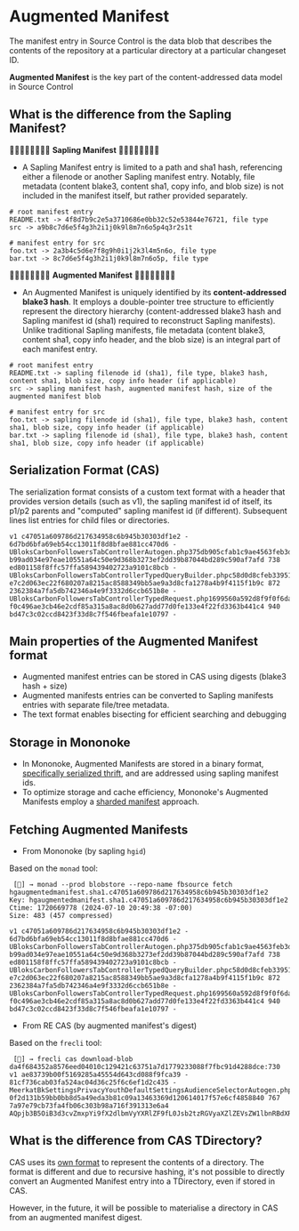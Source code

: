 # Augmented Manifest

The manifest entry in Source Control is the data blob that describes the contents of the repository at a particular directory at a particular changeset ID.

**Augmented Manifest** is the key part of the content-addressed data model in Source Control

## What is the difference from the Sapling Manifest?

🌲🌲🌲🌲🌲🌲🌲🌲 **Sapling Manifest** 🌲🌲🌲🌲🌲🌲🌲🌲

* A Sapling Manifest entry is limited to a path and sha1 hash, referencing either a filenode or another Sapling manifest entry.
Notably, file metadata (content blake3, content sha1, copy info, and blob size) is not included in the manifest itself, but rather provided separately.


```
# root manifest entry
README.txt -> 4f8d7b9c2e5a3710686e0bb32c52e53844e76721, file type
src -> a9b8c7d6e5f4g3h2i1j0k9l8m7n6o5p4q3r2s1t
```

```
# manifest entry for src
foo.txt -> 2a3b4c5d6e7f8g9h0i1j2k3l4m5n6o, file type
bar.txt -> 8c7d6e5f4g3h2i1j0k9l8m7n6o5p, file type
```

🌳🌳🌳🌳🌳🌳🌳🌳 **Augmented Manifest** 🌳🌳🌳🌳🌳🌳🌳🌳
* An Augmented Manifest is uniquely identified by its **content-addressed blake3 hash**.
It employs a double-pointer tree structure to efficiently represent the directory hierarchy (content-addressed blake3 hash and Sapling manifest id (sha1) required to reconstruct Sapling manifests).
Unlike traditional Sapling manifests, file metadata (content blake3, content sha1, copy info header, and the blob size) is an integral part of each manifest entry.

```
# root manifest entry
README.txt -> sapling filenode id (sha1), file type, blake3 hash, content sha1, blob size, copy info header (if applicable)
src -> sapling manifest hash, augmented manifest hash, size of the augmented manifest blob
```

```
# manifest entry for src
foo.txt -> sapling filenode id (sha1), file type, blake3 hash, content sha1, blob size, copy info header (if applicable)
bar.txt -> sapling filenode id (sha1), file type, blake3 hash, content sha1, blob size, copy info header (if applicable)
```

## Serialization Format (CAS)

The serialization format consists of a custom text format with a header that provides version details (such as v1), the sapling manifest id of itself, its p1/p2 parents and "computed" sapling manifest id (if different).
Subsequent lines list entries for child files or directories.

```
v1 c47051a609786d217634958c6b945b30303df1e2 - 6d7bd6bfa69eb54cc13011f8d8bfae881cc470d6 -
UBloksCarbonFollowersTabControllerAutogen.php375db905cfab1c9ae4563feb3d6fc250a9135f18r b99ad034e97eae10551a64c50e9d368b3273ef2dd39b87044bd289c590af7afd 738 ed801158f8ffc57ffa589439402723a9101c8bcb -
UBloksCarbonFollowersTabControllerTypedQueryBuilder.phpc58d0d8cfeb33951748cf9d412ee32fbef808040r e7c2d063ec22f680207a8215ac8588349bb5ae9a3d8cfa1278a4b9f4115f1b9c 872 2362384a7fa5db742346a4e9f3332d6ccb651b8e -
UBloksCarbonFollowersTabControllerTypedRequest.php1699560a592d8f9f0f6dac9cc19fc9a3932845c2r f0c496ae3cb46e2cdf85a315a8ac8d0b627add77d0fe133e4f22fd3363b441c4 940 bd47c3c02ccd8423f33d8c7f546fbeafa1e10797 -
```

## Main properties of the Augmented Manifest format

* Augmented manifest entries can be stored in CAS using digests (blake3 hash + size)
* Augmented manifests entries can be converted to Sapling manifests entries with separate file/tree metadata.
* The text format enables bisecting for efficient searching and debugging

## Storage in Mononoke

* In Mononoke, Augmented Manifests are stored in a binary format, [specifically serialized thrift](https://www.internalfb.com/code/fbsource/[95f0848f732fb330970d48c0c350557f1f3f7472]/fbcode/eden/mononoke/mercurial/types/if/mercurial_thrift.thrift?lines=90), and are addressed using sapling manifest ids.
* To optimize storage and cache efficiency, Mononoke's Augmented Manifests employ a [sharded manifest](https://fb.workplace.com/groups/scm.mononoke/permalink/2371492546546640/) approach.

## Fetching Augmented Manifests

* From Mononoke (by sapling `hgid`)

Based on the `monad` tool:
```
 [🍊] → monad --prod blobstore --repo-name fbsource fetch hgaugmentedmanifest.sha1.c47051a609786d217634958c6b945b30303df1e2
Key: hgaugmentedmanifest.sha1.c47051a609786d217634958c6b945b30303df1e2
Ctime: 1720669778 (2024-07-10 20:49:38 -07:00)
Size: 483 (457 compressed)

v1 c47051a609786d217634958c6b945b30303df1e2 - 6d7bd6bfa69eb54cc13011f8d8bfae881cc470d6 -
UBloksCarbonFollowersTabControllerAutogen.php375db905cfab1c9ae4563feb3d6fc250a9135f18r b99ad034e97eae10551a64c50e9d368b3273ef2dd39b87044bd289c590af7afd 738 ed801158f8ffc57ffa589439402723a9101c8bcb -
UBloksCarbonFollowersTabControllerTypedQueryBuilder.phpc58d0d8cfeb33951748cf9d412ee32fbef808040r e7c2d063ec22f680207a8215ac8588349bb5ae9a3d8cfa1278a4b9f4115f1b9c 872 2362384a7fa5db742346a4e9f3332d6ccb651b8e -
UBloksCarbonFollowersTabControllerTypedRequest.php1699560a592d8f9f0f6dac9cc19fc9a3932845c2r f0c496ae3cb46e2cdf85a315a8ac8d0b627add77d0fe133e4f22fd3363b441c4 940 bd47c3c02ccd8423f33d8c7f546fbeafa1e10797 -
```

* From RE CAS (by augmented manifest's digest)

Based on the `frecli` tool:
```
 [🍋] → frecli cas download-blob da4f684352a8576eed04010c129421c63751a7d1779233088f7fbc91d4288dce:730
v1 ae83739b00f5169285a45554d643cd088f9fca39 - 81cf736cab03fa524ac04d36c25f6c6ef1d2c435 -
MeerkatBkSettingsPrivacyYouthDefaultSettingsAudienceSelectorAutogen.phpd71db74337ef07b0c3dc3bdb1b53bfc7faf5e7edr 0f2d131b59bb0bb8d5a49eda3b81c09a13463369d120614017f57e6cf4858840 767 7a97e79cb73fa4fb06c303b98a716f391313e6a4 AQpjb3B5OiB3d3cvZmxpYi9fX2dlbmVyYXRlZF9fL0Jsb2tzRGVyaXZlZEVsZW1lbnRBdXRvZ2VuTWVlcmthdFN0ZXAvc2luZ2xlX3NvdXJjZS94aHBfYmtfX3NldHRpbmdzX19wcml2YWN5X195b3V0aF9kZWZhdWx0X3NldHRpbmdzX19hdWRpZW5jZV9zZWxlY3Rvci9CbG9rc0Rlcml2ZWRFbGVtZW50QXV0b2dlbkFydGlmYWN0L01lZXJrYXRCa1NldHRpbmdzUHJpdmFjeVlvdXRoRGVmYXVsdFNldHRpbmdzQXVkaWVuY2VTZWxlY3RvckF1dG9nZW4ucGhwCmNvcHlyZXY6IDRkMzMwYTU1ODY3ZDk3YzI1ZWRkNDM3OTkxNzhiM2RkMmZjZDA1OTQKAQo=
```

## What is the difference from CAS TDirectory?

CAS uses its [own format](https://www.internalfb.com/code/fbsource/[12909a0b74fed2c846835c1a34022ae3556f3e4f]/fbcode/remote_execution/lib/if/common.thrift?lines=479) to represent the contents of a directory. The format is different and due to recursive hashing, it's not possible to directly convert an Augmented Manifest entry into a TDirectory, even if stored in CAS.

However, in the future, it will be possible to materialise a directory in CAS from an augmented manifest digest. 


